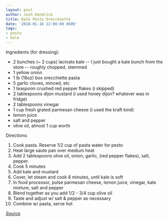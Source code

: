 ```yaml
---
layout: post
author: Josh Kendrick
title: Kale Pesto Orecchiette
date: '2018-01-16 22:00:00 0600'
tags:
- pasta
- kale
---
```


Ingredients (for dressing):
* 2 bunches (~ 2 cups) lacinato kale -- I just bought a kale bunch from the store -- roughly chopped, stemmed
* 1 yellow onion
* 1 lb (16oz) box orecchiette pasta
* 5 garlic cloves, minced, etc
* 1 teaspoon crushed red pepper flakes (i skipped)
* 2 tablespoons dijon mustard (i used honey dijon? whatever was in fridge)
* 2 tablespoons vinegar
* 1 cup fresh grated parmesan cheese (i used the kraft kind)
* lemon juice
* salt and pepper
* olive oil, almost 1 cup worth

Directions:
1. Cook pasta. Reserve 1/2 cup of pasta water for pesto
2. Heat large saute pan over medium heat
3. Add 2 tablespoons olive oil, onion, garlic, (red pepper flakes), salt, pepper.
4. Cook 5 minutes
5. Add kale and mustard
6. Cover, let steam and cook 8 minutes, until kale is soft
7. In food processor, pulse parmesan cheese, lemon juice, vinegar, kale mixture, salt and pepper
8. Blend together as you add 1/2 - 3/4 cup olive oil
9. Taste and adjust w/ salt & pepper as necessary
10. Combine w/ pasta, serve hot

*[Source](https://food52.com/recipes/25673-kale-pesto-orecchiette)*